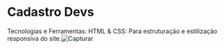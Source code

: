 <h1>Cadastro Devs</h1>

Tecnologias e Ferramentas:
HTML & CSS: Para estruturação e estilização responsiva do site.![Capturar](https://github.com/user-attachments/assets/cbd8b0c5-1470-447b-af05-26ae5c7665d7)
